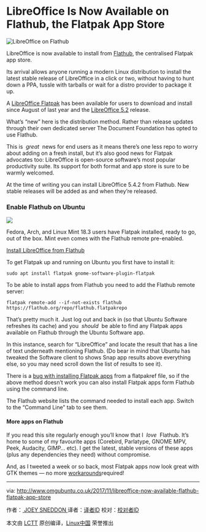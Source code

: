 # LibreOffice Is Now Available on Flathub, the Flatpak App Store

![LibreOffice on Flathub](http://www.omgubuntu.co.uk/wp-content/uploads/2017/11/libroffice-on-flathub-750x250.jpeg)

LibreOffice is now available to install from [Flathub][3], the centralised Flatpak app store.

Its arrival allows anyone running a modern Linux distribution to install the latest stable release of LibreOffice in a click or two, without having to hunt down a PPA, tussle with tarballs or wait for a distro provider to package it up.

A [LibreOffice Flatpak][5] has been available for users to download and install since August of last year and the [LibreOffice 5.2][6] release.

What’s “new” here is the distribution method. Rather than release updates through their own dedicated server The Document Foundation has opted to use Flathub.

This is  _great_  news for end users as it means there’s one less repo to worry about adding on a fresh install, but it’s also good news for Flatpak advocates too: LibreOffice is open-source software’s most popular productivity suite. Its support for both format and app store is sure to be warmly welcomed.

At the time of writing you can install LibreOffice 5.4.2 from Flathub. New stable releases will be added as and when they’re released.

### Enable Flathub on Ubuntu

![](http://www.omgubuntu.co.uk/wp-content/uploads/2017/11/flathub-750x495.png)

Fedora, Arch, and Linux Mint 18.3 users have Flatpak installed, ready to go, out of the box. Mint even comes with the Flathub remote pre-enabled.

[Install LibreOffice from Flathub][7]

To get Flatpak up and running on Ubuntu you first have to install it:

```
sudo apt install flatpak gnome-software-plugin-flatpak
```

To be able to install apps from Flathub you need to add the Flathub remote server:

```
flatpak remote-add --if-not-exists flathub https://flathub.org/repo/flathub.flatpakrepo
```

That’s pretty much it. Just log out and back in (so that Ubuntu Software refreshes its cache) and you  _should_  be able to find any Flatpak apps available on Flathub through the Ubuntu Software app.

In this instance, search for “LibreOffice” and locate the result that has a line of text underneath mentioning Flathub. (Do bear in mind that Ubuntu has tweaked the Software client to shows Snap app results above everything else, so you may need scroll down the list of results to see it).

There is a [bug with installing Flatpak apps][8] from a flatpakref file, so if the above method doesn’t work you can also install Flatpak apps form Flathub using the command line.

The Flathub website lists the command needed to install each app. Switch to the “Command Line” tab to see them.

#### More apps on Flathub

If you read this site regularly enough you’ll know that I  _love_  Flathub. It’s home to some of my favourite apps (Corebird, Parlatype, GNOME MPV, Peek, Audacity, GIMP… etc). I get the latest, stable versions of these apps (plus any dependencies they need) without compromise.

And, as I tweeted a week or so back, most Flatpak apps now look great with GTK themes — no more [workarounds][9]required!

--------------------------------------------------------------------------------

via: http://www.omgubuntu.co.uk/2017/11/libreoffice-now-available-flathub-flatpak-app-store

作者：[ JOEY SNEDDON ][a]
译者：[译者ID](https://github.com/译者ID)
校对：[校对者ID](https://github.com/校对者ID)

本文由 [LCTT](https://github.com/LCTT/TranslateProject) 原创编译，[Linux中国](https://linux.cn/) 荣誉推出

[a]:https://plus.google.com/117485690627814051450/?rel=author
[1]:https://plus.google.com/117485690627814051450/?rel=author
[2]:http://www.omgubuntu.co.uk/category/news
[3]:http://www.flathub.org/
[4]:http://www.omgubuntu.co.uk/2017/11/libreoffice-now-available-flathub-flatpak-app-store
[5]:http://www.omgubuntu.co.uk/2016/08/libreoffice-5-2-released-whats-new
[6]:http://www.omgubuntu.co.uk/2016/08/libreoffice-5-2-released-whats-new
[7]:https://flathub.org/repo/appstream/org.libreoffice.LibreOffice.flatpakref
[8]:https://bugs.launchpad.net/ubuntu/+source/gnome-software/+bug/1716409
[9]:http://www.omgubuntu.co.uk/2017/05/flatpak-theme-issue-fix
